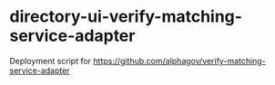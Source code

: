 # directory-ui-verify-matching-service-adapter
Deployment script for https://github.com/alphagov/verify-matching-service-adapter

